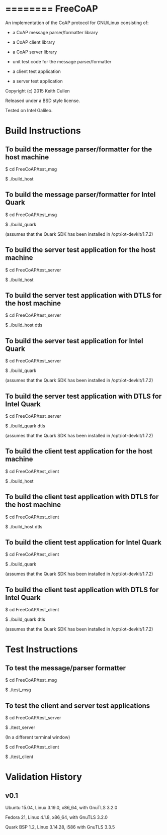 ========
FreeCoAP
========

An implementation of the CoAP protocol for GNU/Linux consisting of:

- a CoAP message parser/formatter library

- a CoAP client library

- a CoAP server library

- unit test code for the message parser/formatter

- a client test application

- a server test application

Copyright (c) 2015 Keith Cullen

Released under a BSD style license.

Tested on Intel Galileo.


Build Instructions
=================

To build the message parser/formatter for the host machine
----------------------------------------------------------

$ cd FreeCoAP/test_msg

$ ./build_host

To build the message parser/formatter for Intel Quark
-----------------------------------------------------

$ cd FreeCoAP/test_msg

$ ./build_quark

(assumes that the Quark SDK has been installed in /opt/iot-devkit/1.7.2)

To build the server test application for the host machine
---------------------------------------------------------

$ cd FreeCoAP/test_server

$ ./build_host

To build the server test application with DTLS for the host machine
-------------------------------------------------------------------

$ cd FreeCoAP/test_server

$ ./build_host dtls

To build the server test application for Intel Quark
----------------------------------------------------

$ cd FreeCoAP/test_server

$ ./build_quark

(assumes that the Quark SDK has been installed in /opt/iot-devkit/1.7.2)

To build the server test application with DTLS for Intel Quark
--------------------------------------------------------------

$ cd FreeCoAP/test_server

$ ./build_quark dtls

(assumes that the Quark SDK has been installed in /opt/iot-devkit/1.7.2)

To build the client test application for the host machine
---------------------------------------------------------

$ cd FreeCoAP/test_client

$ ./build_host

To build the client test application with DTLS for the host machine
-------------------------------------------------------------------

$ cd FreeCoAP/test_client

$ ./build_host dtls

To build the client test application for Intel Quark
----------------------------------------------------

$ cd FreeCoAP/test_client

$ ./build_quark

(assumes that the Quark SDK has been installed in /opt/iot-devkit/1.7.2)

To build the client test application with DTLS for Intel Quark
--------------------------------------------------------------

$ cd FreeCoAP/test_client

$ ./build_quark dtls

(assumes that the Quark SDK has been installed in /opt/iot-devkit/1.7.2)


Test Instructions
=================

To test the message/parser formatter
------------------------------------

$ cd FreeCoAP/test_msg

$ ./test_msg

To test the client and server test applications
-----------------------------------------------

$ cd FreeCoAP/test_server

$ ./test_server

(In a different terminal window)

$ cd FreeCoAP/test_client

$ ./test_client


Validation History
==================

v0.1
----

Ubuntu 15.04, Linux 3.19.0, x86_64, with GnuTLS 3.2.0

Fedora 21, Linux 4.1.8, x86_64, with GnuTLS 3.2.0

Quark BSP 1.2, Linux 3.14.28, i586 with GnuTLS 3.3.5
